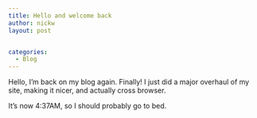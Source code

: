 ```yaml
---
title: Hello and welcome back
author: nickw
layout: post


categories:
  - Blog
---
```

Hello, I&#8217;m back on my blog again. Finally! I just did a major overhaul of my site, making it nicer, and actually cross browser.

It&#8217;s now 4:37AM, so I should probably go to bed.